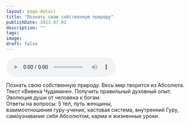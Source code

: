 ```yaml
---
layout: page-detail
title: "Познать свою собственную природу"
publishDate: 2013.07.02
description: ""
tags:
image:
draft: false
---
```


<audio title="2013.07.02 - Познать свою собственную природу.mp3" src="https://filer-api.advayta.org/v1.0/public/files/74854" controls=""></audio>

 Познать свою собственную природу. Весь мир творится из Абсолюта.  
Текст «Вивека Чудамани». Получить правильный духовный опыт.  
Эволюция души от человека к богам.  
Ответы на вопросы: 5 тел, путь женщины,   
взаимоотношения гуру-ученик, кастовая система, внутренний Гуру,  
самоузнавание себя Абсолютом, карма и жизненные уроки. 

  
